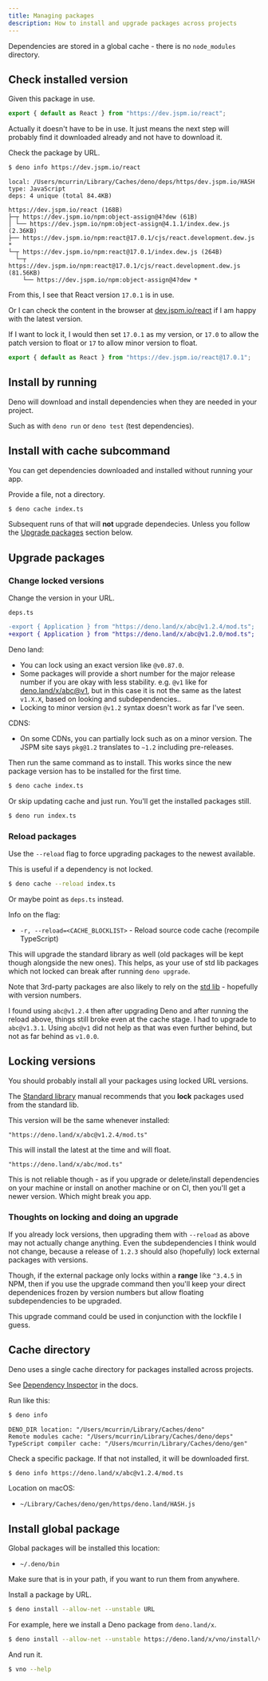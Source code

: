 ```yaml
---
title: Managing packages
description: How to install and upgrade packages across projects
---
```


Dependencies are stored in a global cache - there is no `node_modules` directory.


## Check installed version

Given this package in use.

```typescript
export { default as React } from "https://dev.jspm.io/react";
```

Actually it doesn't have to be in use. It just means the next step will probably find it downloaded already and not have to download it.

Check the package by URL.

```sh
$ deno info https://dev.jspm.io/react
```
```
local: /Users/mcurrin/Library/Caches/deno/deps/https/dev.jspm.io/HASH
type: JavaScript
deps: 4 unique (total 84.4KB)

https://dev.jspm.io/react (168B)
├─┬ https://dev.jspm.io/npm:object-assign@4?dew (61B)
│ └── https://dev.jspm.io/npm:object-assign@4.1.1/index.dew.js (2.36KB)
├── https://dev.jspm.io/npm:react@17.0.1/cjs/react.development.dew.js *
└─┬ https://dev.jspm.io/npm:react@17.0.1/index.dew.js (264B)
  └─┬ https://dev.jspm.io/npm:react@17.0.1/cjs/react.development.dew.js (81.56KB)
    └── https://dev.jspm.io/npm:object-assign@4?dew *
```

From this, I see that React version `17.0.1` is in use.

Or I can check the content in the browser at [dev.jspm.io/react](https://dev.jspm.io/react) if I am happy with the latest version.

If I want to lock it, I would then set `17.0.1` as my version, or `17.0` to allow the patch version to float or `17` to allow minor version to float.

```typescript
export { default as React } from "https://dev.jspm.io/react@17.0.1";
```


## Install by running

Deno will download and install dependencies when they are needed in your project.

Such as with `deno run` or `deno test` (test dependencies). 


## Install with cache subcommand

You can get dependencies downloaded and installed without running your app. 

Provide a file, not a directory.

```sh
$ deno cache index.ts
```

Subsequent runs of that will **not** upgrade dependecies. Unless you follow the [Upgrade packages](#upgrade-packagse) section below.


## Upgrade packages

### Change locked versions

Change the version in your URL.

`deps.ts`

```diff
-export { Application } from "https://deno.land/x/abc@v1.2.4/mod.ts";
+export { Application } from "https://deno.land/x/abc@v1.2.0/mod.ts";
```

Deno land:

- You can lock using an exact version like `@v0.87.0`. 
- Some packages will provide a short number for the major release number if you are okay with less stability. e.g. `@v1` like for [deno.land/x/abc@v1](https://deno.land/x/abc@v1), but in this case it is not the same as the latest `v1.X.X`, based on looking and subdependencies.. 
- Locking to minor version `@v1.2` syntax doesn't work as far I've seen.

CDNS:

- On some CDNs, you can partially lock such as on a minor version. The JSPM site says `pkg@1.2` translates to `~1.2` including pre-releases.

Then run the same command as to install. This works since the new package version has to be installed for the first time.

```sh
$ deno cache index.ts
```

Or skip updating cache and just run. You'll get the installed packages still.

```sh
$ deno run index.ts
```

### Reload packages

Use the `--reload` flag to force upgrading packages to the newest available. 

This is useful if a dependency is not locked.

```sh
$ deno cache --reload index.ts
```

Or maybe point as `deps.ts` instead.

Info on the flag:

- `-r, --reload=<CACHE_BLOCKLIST>` - Reload source code cache (recompile TypeScript)

This will upgrade the standard library as well (old packages will be kept though alongside the new ones). This helps, as your use of std lib packages which not locked can break after running `deno upgrade`.

Note that 3rd-party packages are also likely to rely on the [std lib](https://deno.land/std) - hopefully with version numbers.

I found using `abc@v1.2.4` then after upgrading Deno and after running the reload above, things still broke even at the cache stage. I had to upgrade to `abc@v1.3.1`. Using `abc@v1` did not help as that was even further behind, but not as far behind as `v1.0.0`.


## Locking versions

You should probably install all your packages using locked URL versions.

The [Standard library](https://deno.land/manual/standard_library) manual recommends that you **lock** packages used from the standard lib.

This version will be the same whenever installed:

```
"https://deno.land/x/abc@v1.2.4/mod.ts"
```

This will install the latest at the time and will float.

```
"https://deno.land/x/abc/mod.ts"
```

This is not reliable though - as if you upgrade or delete/install dependencies on your machine or install on another machine or on CI, then you'll get a newer version. Which might break you app.

### Thoughts on locking and doing an upgrade

If you already lock versions, then upgrading them with `--reload` as above may not actually change anything. Even the subdependencies I think would not change, because a release of `1.2.3` should also (hopefully) lock external packages with versions. 

Though, if the external package only locks within a **range** like `^3.4.5` in NPM, then if you use the upgrade command then you'll keep your direct dependenices frozen by version numbers but allow floating subdependencies to be upgraded.

This upgrade command could be used in conjunction with the lockfile I guess.


## Cache directory

Deno uses a single cache directory for packages installed across projects.

See [Dependency Inspector](https://deno.land/manual/tools/dependency_inspector) in the docs.

Run like this:

```sh
$ deno info
```
```
DENO_DIR location: "/Users/mcurrin/Library/Caches/deno"
Remote modules cache: "/Users/mcurrin/Library/Caches/deno/deps"
TypeScript compiler cache: "/Users/mcurrin/Library/Caches/deno/gen"
```

Check a specific package. If that not installed, it will be downloaded first.

```sh
$ deno info https://deno.land/x/abc@v1.2.4/mod.ts
```

Location on macOS:

- `~/Library/Caches/deno/gen/https/deno.land/HASH.js`


## Install global package

Global packages will be installed this location:

- `~/.deno/bin`

Make sure that is in your path, if you want to run them from anywhere.

Install a package by URL.

```sh
$ deno install --allow-net --unstable URL
```

For example, here we install a Deno package from `deno.land/x`.

```sh
$ deno install --allow-net --unstable https://deno.land/x/vno/install/vno.ts
```

And run it.

```sh
$ vno --help
```
